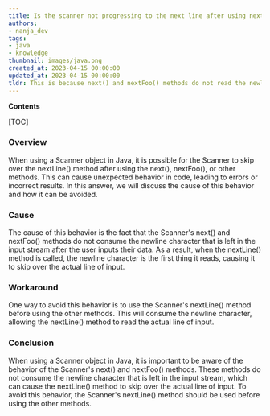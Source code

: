 ```yaml
---
title: Is the scanner not progressing to the next line after using next() or nextfoo()?
authors:
- nanja_dev
tags:
- java
- knowledge
thumbnail: images/java.png
created_at: 2023-04-15 00:00:00
updated_at: 2023-04-15 00:00:00
tldr: This is because next() and nextFoo() methods do not read the newline character after the input given by the user, so the nextLine() method is left waiting for an input.
---
```


**Contents**

[TOC]

### Overview
When using a Scanner object in Java, it is possible for the Scanner to skip over the nextLine() method after using the next(), nextFoo(), or other methods. This can cause unexpected behavior in code, leading to errors or incorrect results. In this answer, we will discuss the cause of this behavior and how it can be avoided.

### Cause
The cause of this behavior is the fact that the Scanner's next() and nextFoo() methods do not consume the newline character that is left in the input stream after the user inputs their data. As a result, when the nextLine() method is called, the newline character is the first thing it reads, causing it to skip over the actual line of input.

### Workaround
One way to avoid this behavior is to use the Scanner's nextLine() method before using the other methods. This will consume the newline character, allowing the nextLine() method to read the actual line of input.

### Conclusion
When using a Scanner object in Java, it is important to be aware of the behavior of the Scanner's next() and nextFoo() methods. These methods do not consume the newline character that is left in the input stream, which can cause the nextLine() method to skip over the actual line of input. To avoid this behavior, the Scanner's nextLine() method should be used before using the other methods.
